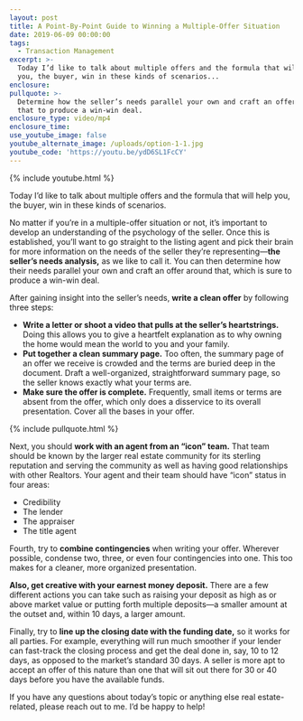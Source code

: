 ```yaml
---
layout: post
title: A Point-By-Point Guide to Winning a Multiple-Offer Situation
date: 2019-06-09 00:00:00
tags:
  - Transaction Management
excerpt: >-
  Today I’d like to talk about multiple offers and the formula that will help
  you, the buyer, win in these kinds of scenarios...
enclosure:
pullquote: >-
  Determine how the seller’s needs parallel your own and craft an offer around
  that to produce a win-win deal.
enclosure_type: video/mp4
enclosure_time:
use_youtube_image: false
youtube_alternate_image: /uploads/option-1-1.jpg
youtube_code: 'https://youtu.be/ydD6SL1FcCY'
---
```


{% include youtube.html %}

Today I’d like to talk about multiple offers and the formula that will help you, the buyer, win in these kinds of scenarios.&nbsp;

No matter if you’re in a multiple-offer situation or not, it’s important to develop an understanding of the psychology of the seller. Once this is established, you’ll want to go straight to the listing agent and pick their brain for more information on the needs of the seller they’re representing—**the seller’s needs analysis,** as we like to call it. You can then determine how their needs parallel your own and craft an offer around that, which is sure to produce a win-win deal. &nbsp;&nbsp;

After gaining insight into the seller’s needs, **write a clean offer** by following three steps:&nbsp;

* **Write a letter or shoot a video that pulls at the seller’s heartstrings.** Doing this allows you to give a heartfelt explanation as to why owning the home would mean the world to you and your family.&nbsp;
* **Put together a clean summary page.** Too often, the summary page of an offer we receive is crowded and the terms are buried deep in the document. Draft a well-organized, straightforward summary page, so the seller knows exactly what your terms are.
* **Make sure the offer is complete.** Frequently, small items or terms are absent from the offer, which only does a disservice to its overall presentation. Cover all the bases in your offer.

{% include pullquote.html %}

Next, you should **work with an agent from an “icon” team.** That team should be known by the larger real estate community for its sterling reputation and serving the community as well as having good relationships with other Realtors. Your agent and their team should have “icon” status in four areas:&nbsp;

* Credibility&nbsp;
* The lender&nbsp;
* The appraiser&nbsp;
* The title agent

Fourth, try to **combine contingencies** when writing your offer. Wherever possible, condense two, three, or even four contingencies into one. This too makes for a cleaner, more organized presentation.&nbsp;

**Also, get creative with your earnest money deposit.** There are a few different actions you can take such as raising your deposit as high as or above market value or putting forth multiple deposits—a smaller amount at the outset and, within 10 days, a larger amount. &nbsp; &nbsp;

Finally, try to **line up the closing date with the funding date,** so it works for all parties. For example, everything will run much smoother if your lender can fast-track the closing process and get the deal done in, say, 10 to 12 days, as opposed to the market’s standard 30 days. A seller is more apt to accept an offer of this nature than one that will sit out there for 30 or 40 days before you have the available funds. &nbsp; &nbsp; &nbsp; &nbsp; &nbsp; &nbsp; &nbsp;

If you have any questions about today’s topic or anything else real estate-related, please reach out to me. I’d be happy to help\!<br>&nbsp;